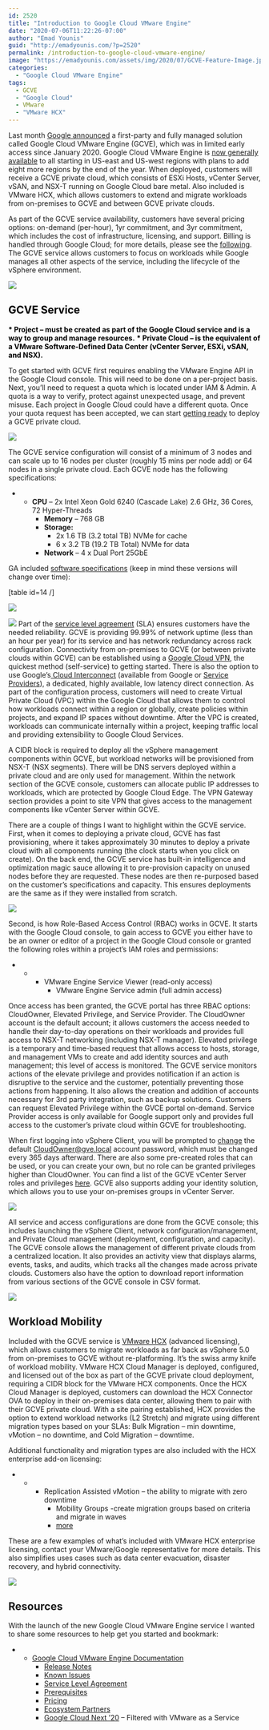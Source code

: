 ```yaml
---
id: 2520
title: "Introduction to Google Cloud VMware Engine"
date: "2020-07-06T11:22:26-07:00"
author: "Emad Younis"
guid: "http://emadyounis.com/?p=2520"
permalink: /introduction-to-google-cloud-vmware-engine/
image: "https://emadyounis.com/assets/img/2020/07/GCVE-Feature-Image.jpg"
categories:
  - "Google Cloud VMware Engine"
tags:
  - GCVE
  - "Google Cloud"
  - VMware
  - "VMware HCX"
---
```


Last month [Google announced](https://cloud.google.com/blog/topics/hybrid-cloud/announcing-google-cloud-vmware-engine) a first-party and fully managed solution called Google Cloud VMware Engine (GCVE), which was in limited early access since January 2020. Google Cloud VMware Engine is [now generally available](https://cloud.google.com/blog/topics/hybrid-cloud/google-cloud-vmware-engine-is-generally-available) to all starting in US-east and US-west regions with plans to add eight more regions by the end of the year. When deployed, customers will receive a GCVE private cloud, which consists of ESXi Hosts, vCenter Server, vSAN, and NSX-T running on Google Cloud bare metal. Also included is VMware HCX, which allows customers to extend and migrate workloads from on-premises to GCVE and between GCVE private clouds.

As part of the GCVE service availability, customers have several pricing options: on-demand (per-hour), 1yr commitment, and 3yr commitment, which includes the cost of infrastructure, licensing, and support. Billing is handled through Google Cloud; for more details, please see the [following](https://cloud.google.com/vmware-engine#section-13). The GCVE service allows customers to focus on workloads while Google manages all other aspects of the service, including the lifecycle of the vSphere environment.

![](https://emadyounis.com/assets/img/2020/07/GCVE-Welcome.jpg?resize=1024%2C457)

## <span style="color: #000000;">GCVE Service</span>

<span style="color: #000000;"><span style="color: #000000;">**\* Project – must be created as part of the Google Cloud service and is a way to group and manage resources.**
**\* Private Cloud – is the equivalent of a VMware Software-Defined Data Center (vCenter Server, ESXi, vSAN, and NSX).** </span></span>

To get started with GCVE first requires enabling the VMware Engine API in the Google Cloud console. This will need to be done on a per-project basis. Next, you’ll need to request a quota which is located under IAM &amp; Admin. A quota is a way to verify, protect against unexpected usage, and prevent misuse. Each project in Google Cloud could have a different quota. Once your quota request has been accepted, we can start [getting ready](https://cloud.google.com/vmware-engine/docs/quickstart-prerequisites) to deploy a GCVE private cloud.

![](https://emadyounis.com/assets/img/2020/07/GCVE-Enable-API.jpg?resize=1024%2C200)

The GCVE service configuration will consist of a minimum of 3 nodes and can scale up to 16 nodes per cluster (roughly 15 mins per node add) or 64 nodes in a single private cloud. Each GCVE node has the following specifications:

- - **CPU** – 2x Intel Xeon Gold 6240 (Cascade Lake) 2.6 GHz, 36 Cores, 72 Hyper-Threads
    - **Memory** – 768 GB
    - **Storage:**
      - 2x 1.6 TB (3.2 total TB) NVMe for cache
      - 6 x 3.2 TB (19.2 TB Total) NVMe for data
    - **Network** – 4 x Dual Port 25GbE

GA included [software specifications](https://cloud.google.com/vmware-engine/docs/concepts-vmware-components) (keep in mind these versions will change over time):

\[table id=14 /\]

![](https://emadyounis.com/assets/img/2020/07/GCVE-Quota-1.jpg?resize=936%2C484)

![](https://emadyounis.com/assets/img/2020/07/GCVE-Quota-2.jpg?resize=936%2C256)
Part of the [<span data-preserver-spaces="true">service level agreement</span>](https://cloud.google.com/vmware-engine/sla)<span data-preserver-spaces="true"> (SLA) ensures customers have the needed reliability. GCVE is providing 99.99% of network uptime (less than an hour per year) for its service and has network redundancy across rack configuration. Connectivity from on-premises to GCVE (or between private clouds within GCVE) can be established using a </span>[<span data-preserver-spaces="true">Google Cloud VPN</span>](https://cloud.google.com/network-connectivity/docs/vpn)<span data-preserver-spaces="true">, the quickest method (self-service) to getting started. There is also the option to use Google’s</span>[<span data-preserver-spaces="true"> Cloud Interconnect</span>](https://cloud.google.com/network-connectivity/docs/how-to/how-to-choose#cloud-interconnect)<span data-preserver-spaces="true"> (available from Google or </span>[<span data-preserver-spaces="true">Service Providers</span>](https://cloud.google.com/network-connectivity/docs/interconnect/concepts/service-providers)<span data-preserver-spaces="true">), a dedicated, highly available, low latency direct connection. As part of the configuration process, customers will need to create Virtual Private Cloud (VPC) within the Google Cloud that allows them to control how workloads connect within a region or globally, create policies within projects, and expand IP spaces without downtime. After the VPC is created, workloads can communicate internally within a project, keeping traffic local and providing extensibility to Google Cloud Services.</span>

A CIDR block is required to deploy all the vSphere management components within GCVE, but workload networks will be provisioned from NSX-T (NSX segments). There will be DNS servers deployed within a private cloud and are only used for management. Within the network section of the GCVE console, customers can allocate public IP addresses to workloads, which are protected by Google Cloud Edge. The VPN Gateway section provides a point to site VPN that gives access to the management components like vCenter Server within GCVE.

<span data-preserver-spaces="true">There are a couple of things I want to highlight within the GCVE service. First, when it comes to deploying a private cloud, GCVE has fast provisioning, where it takes approximately 30 minutes to deploy a private cloud with all components running (the clock starts when you click on create). On the back end, the GCVE service has built-in intelligence and optimization magic sauce allowing it to pre-provision capacity on unused nodes before they are requested. These nodes are then re-purposed based on the customer’s specifications and capacity. This ensures deployments are the same as if they were installed from scratch.</span>

![](https://emadyounis.com/assets/img/2020/07/GCVE-Fast-Mode.jpg?resize=936%2C662)

<span data-preserver-spaces="true">Second, is how Role-Based Access Control (RBAC) works in GCVE. It starts with the Google Cloud console, to gain access to GCVE you either have to be an owner or editor of a project in the Google Cloud console or granted the following roles within a project’s IAM roles and permissions:</span>

- - - <span data-preserver-spaces="true">VMware Engine Service Viewer (read-only access)</span>
      - <span data-preserver-spaces="true">VMware Engine Service admin (full admin access)</span>

Once access has been granted, the GCVE portal has three RBAC options: CloudOwner, Elevated Privilege, and Service Provider. The CloudOwner account is the default account; it allows customers the access needed to handle their day-to-day operations on their workloads and provides full access to NSX-T networking (including NSX-T manager). Elevated privilege is a temporary and time-based request that allows access to hosts, storage, and management VMs to create and add identity sources and auth management; this level of access is monitored. The GCVE service monitors actions of the elevate privilege and provides notification if an action is disruptive to the service and the customer, potentially preventing those actions from happening. It also allows the creation and addition of accounts necessary for 3rd party integration, such as backup solutions. Customers can request Elevated Privilege within the GVCE portal on-demand. Service Provider access is only available for Google support only and provides full access to the customer’s private cloud within GCVE for troubleshooting.

When first logging into vSphere Client, you will be prompted to [change](https://cloud.google.com/vmware-engine/docs/vmware-platform/howto-access-vsphere-client) the default CloudOwner@gve.local account password, which must be changed every 365 days afterward. There are also some pre-created roles that can be used, or you can create your own, but no role can be granted privileges higher than CloudOwner. You can find a list of the GCVE vCenter Server roles and privileges [here](https://cloud.google.com/vmware-engine/docs/concepts-permission-model). GCVE also supports adding your identity solution, which allows you to use your on-premises groups in vCenter Server.

![](https://emadyounis.com/assets/img/2020/07/GCVE-Elevated-Privileges-Updated.jpg?resize=930%2C122)

All service and access configurations are done from the GCVE console; this includes launching the vSphere Client, network configuration/management, and Private Cloud management (deployment, configuration, and capacity). The GCVE console allows the management of different private clouds from a centralized location. It also provides an activity view that displays alarms, events, tasks, and audits, which tracks all the changes made across private clouds. Customers also have the option to download report information from various sections of the GCVE console in CSV format.

![](https://emadyounis.com/assets/img/2020/07/GCVE-Console.jpg?resize=927%2C560)

## Workload Mobility

Included with the GCVE service is [VMware HCX](https://cloud.google.com/vmware-engine/docs/workloads/howto-migrate-vms-using-hcx) (advanced licensing), which allows customers to migrate workloads as far back as vSphere 5.0 from on-premises to GCVE without re-platforming. It’s the swiss army knife of workload mobility. VMware HCX Cloud Manager is deployed, configured, and licensed out of the box as part of the GCVE private cloud deployment, requiring a CIDR block for the VMware HCX components. Once the HCX Cloud Manager is deployed, customers can download the HCX Connector OVA to deploy in their on-premises data center, allowing them to pair with their GCVE private cloud. With a site pairing established, HCX provides the option to extend workload networks (L2 Stretch) and migrate using different migration types based on your SLAs: Bulk Migration – min downtime, vMotion – no downtime, and Cold Migration – downtime.

Additional functionality and migration types are also included with the HCX enterprise add-on licensing:

- - - Replication Assisted vMotion – the ability to migrate with zero downtime
      - Mobility Groups -create migration groups based on criteria and migrate in waves
      - [more](https://docs.vmware.com/en/VMware-HCX/services/user-guide/GUID-32AF32BD-DE0B-4441-95B3-DF6A27733EED.html)

These are a few examples of what’s included with VMware HCX enterprise licensing, contact your VMware/Google representative for more details. This also simplifies uses cases such as data center evacuation, disaster recovery, and hybrid connectivity.

![](https://emadyounis.com/assets/img/2020/07/GCVE-HCX-Deployment.jpg?resize=937%2C335)

## Resources

With the launch of the new Google Cloud VMware Engine service I wanted to share some resources to help get you started and bookmark:

- - [Google Cloud VMware Engine Documentation](https://cloud.google.com/vmware-engine/docs)
    - [Release Notes](https://cloud.google.com/vmware-engine/docs/release-notes)
    - [Known Issues](https://cloud.google.com/vmware-engine/docs/known-issues)
    - [Service Level Agreement](https://cloud.google.com/vmware-engine/sla)
    - [Prerequisites](https://cloud.google.com/vmware-engine/docs/quickstart-prerequisites)
    - [Pricing](https://cloud.google.com/vmware-engine#section-13)
    - [Ecosystem Partners](https://cloud.google.com/vmware-engine#section-14)
    - [Google Cloud Next ’20](https://cloud.withgoogle.com/next/sf/sessions#infrastructure) – Filtered with VMware as a Service
